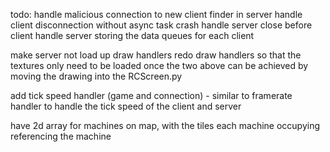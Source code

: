 todo:
handle malicious connection to new client finder in server
handle client disconnection without async task crash
handle server close before client
handle server storing the data queues for each client

make server not load up draw handlers
redo draw handlers so that the textures only need to be loaded once
the two above can be achieved by moving the drawing into the RCScreen.py

add tick speed handler (game and connection) - similar to framerate handler to handle the tick speed of the client and server

have 2d array for machines on map, with the tiles each machine occupying referencing the machine
